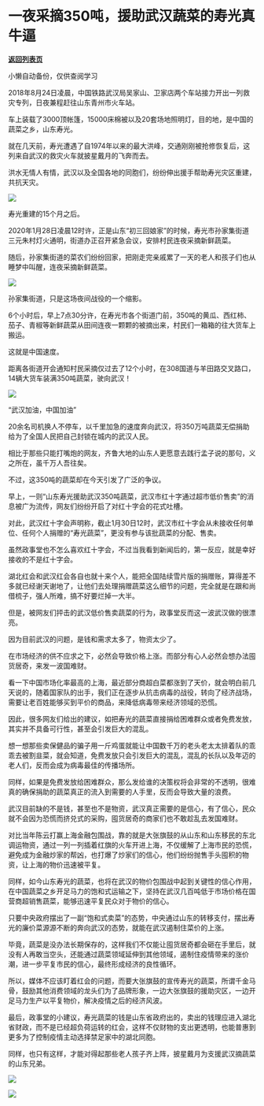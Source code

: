 # 一夜采摘350吨，援助武汉蔬菜的寿光真牛逼

[**返回列表页**](/gzh/政事堂2019)

小懒自动备份，仅供查阅学习

  

2018年8月24日凌晨，中国铁路武汉局吴家山、卫家店两个车站接力开出一列救灾专列，日夜兼程赶往山东青州市火车站。

  

车上装载了3000顶帐篷，15000床棉被以及20套场地照明灯，目的地，是中国的蔬菜之乡，山东寿光。

  

就在几天前，寿光遭遇了自1974年以来的最大洪峰，交通刚刚被抢修恢复后，这列来自武汉的救灾火车就披星戴月的飞奔而去。

  

洪水无情人有情，武汉以及全国各地的同胞们，纷纷伸出援手帮助寿光灾区重建，共抗天灾。

  

![](https://mmbiz.qpic.cn/mmbiz_png/rxhS23yu8cOiaOVicpKwzsicdeCP0lqGZB4eicKf0MwBBtWCZpuVIF5cymzYzbKw7Y6GQvCp72JIrkXZKBAXFZnwOw/640?wx_fmt=png)

  

寿光重建的15个月之后。  

  

2020年1月28日凌晨12时许，正是山东“初三回娘家”的时候，寿光市孙家集街道三元朱村灯火通明，街道办正召开紧急会议，安排村民连夜采摘新鲜蔬菜。  

  

随后，孙家集街道的菜农们纷纷回家，把刚走完亲戚累了一天的老人和孩子们也从睡梦中叫醒，连夜采摘新鲜蔬菜。  
  

![](https://mmbiz.qpic.cn/mmbiz_jpg/rxhS23yu8cOiaOVicpKwzsicdeCP0lqGZB4p8iciawv8YicfAoxaUBZhOAqkcDXbOE9KpOIjravbtHh1TS18T34rpWaA/640?wx_fmt=jpeg)

  

孙家集街道，只是这场夜间战役的一个缩影。

  

6个小时后，早上7点30分许，在寿光市各个街道门前，350吨的黄瓜、西红柿、茄子、青椒等新鲜蔬菜从田间连夜一颗颗的被摘出来，村民们一箱箱的往大货车上搬运。

  

这就是中国速度。  

  

距离各街道开会通知村民采摘仅过去了12个小时，在308国道与羊田路交叉路口，14辆大货车装满350吨蔬菜，驶向武汉！  

  

![](https://mmbiz.qpic.cn/mmbiz_jpg/rxhS23yu8cOiaOVicpKwzsicdeCP0lqGZB4doF73dk5kpwdVkbEZ1Nf3LBCOT7KJ2WlOUGpDibWnNLQC4nu2leAvtQ/640?wx_fmt=jpeg)

“武汉加油，中国加油”

  

20余名司机换人不停车，以千里加急的速度奔向武汉，将350万吨蔬菜无偿捐助给为了全国人民把自己封锁在城内的武汉人民。

  

相比于那些只能打嘴炮的网友，齐鲁大地的山东人更愿意去践行孟子说的那句，义之所在，虽千万人吾往矣。

  

不过，这350吨的蔬菜却在今天引发了广泛的争议。

  

早上，一则“山东寿光援助武汉350吨蔬菜，武汉市红十字通过超市低价售卖”的消息被广为流传，网友们纷纷开启了对红十字会的花式吐槽。  

  

  

对此，武汉红十字会声明称，截止1月30日12时，武汉市红十字会从未接收任何单位、任何个人捐赠的“寿光蔬菜”，更没有参与该批蔬菜的分配、售卖。

  

虽然政事堂也不怎么喜欢红十字会，不过当我看到新闻后的，第一反应，就是幸好接收的不是红十字会。

  

湖北红会和武汉红会各自也就十来个人，能把全国陆续雪片版的捐赠账，算得差不多就已经谢天谢地了，让他们去处理捐赠蔬菜这么细节的问题，完全就是在跟和尚借梳子，强人所难，搞不好要烂掉一大半。

  

但是，被网友们抨击的武汉低价售卖蔬菜的行为，政事堂反而这一波武汉做的很漂亮。

  

因为目前武汉的问题，是钱和需求太多了，物资太少了。

  

在市场经济的供不应求之下，必然会导致价格上涨。而部分有心人必然会想办法囤货居奇，来发一波国难财。  

  

看一下中国市场化率最高的上海，最近部分商超白菜都涨到了天价，就会明白前几天说的，随着国家队的出手，我们正在逐步从抗击病毒的战役，转向了经济战场，需要让老百姓能够买到平价的商品，来降低病毒带来经济领域的恐慌。

  

因此，很多网友们给出的建议，如把寿光的蔬菜直接捐给困难群众或者免费发放，其实并不具备可行性，甚至会引发巨大的混乱。  

  

想一想那些卖保健品的骗子用一斤鸡蛋就能让中国数千万的老头老太太排着队的乖乖去被割韭菜，就会知道，免费发放只会引发巨大的混乱，混乱的长队以及年迈的老人们，反而会成为病毒最佳的传播场所。

  

同样，如果是免费发放给困难群众，那么发给谁的决策权将会非常的不透明，很难真的确保捐助的蔬菜真正的流入到需要的人手里，反而会导致大量的浪费。

  

武汉目前缺的不是钱，甚至也不是物资，武汉真正需要的是信心，有了信心，民众就不会因为恐慌而挤兑式的采购，囤货居奇的商家们也不敢趁乱去发国难财。  

  

对比当年陈云打赢上海金融包围战，靠的就是大张旗鼓的从山东和山东移民的东北调运物资，通过一列一列插着红旗的火车开进上海，不仅缓解了上海市民的恐慌，避免成为金融炒家的帮凶，也打爆了炒家们的信心，他们纷纷抛售手头囤积的物资，让上海的物价迅速被平复。

  

同样，如今山东寿光的蔬菜，也将在武汉的物价包围战中起到关键性的信心作用，在中国蔬菜之乡开足马力的饱和式运输之下，坚持在武汉几百吨低于市场价格在国营商超销售蔬菜，能够迅速平复民众对于物价的信心。

  

只要中央政府摆出了一副“饱和式卖菜”的态势，中央通过山东的转移支付，摆出寿光的廉价菜源源不断的奔向武汉的态势，就能在武汉遏制住菜价的上涨。

  

毕竟，蔬菜是没办法长期保存的，这样我们不仅能让囤货居奇都会砸在手里后，就没有人再敢当空头，还能通过蔬菜领域延伸到其他领域，遏制住疫情带来的涨价潮，进一步平复市民的信心，最终形成经济的良性循环。

  

所以，媒体不应该盯着红会的问题，而要大张旗鼓的宣传寿光的蔬菜，所谓千金马骨，鼓励其他消费领域的龙头们为了品牌形象，一边大张旗鼓的援助灾区，一边开足马力生产以平复物价，解决疫情之后的经济风波。  

  

最后，政事堂的小建议，寿光蔬菜的钱是山东省政府出的，卖出的钱理应进入湖北省财政，而不是已经超负荷运转的红会，这样不仅财物的支出更透明，也能普惠到更多为了控制疫情主动选择禁足家中的湖北同胞。

  

同样，也只有这样，才能对得起那些老人孩子齐上阵，披星戴月为支援武汉摘蔬菜的山东兄弟。

  

![](https://mmbiz.qpic.cn/mmbiz_jpg/rxhS23yu8cOiaOVicpKwzsicdeCP0lqGZB4f18c5f6jjBZCJgLf3VbBDw41bQuabZKp5LXQsic4eMrjeoWAgwACQLg/640?wx_fmt=jpeg)  

  

![](https://mmbiz.qpic.cn/mmbiz_jpg/rxhS23yu8cPp0iaKAfe0ZsWfgGcY72o9Nror8TicrtnlDsqzY7y4Kum4fM3X0FMEGlbvm9HvZUiaETSnLt4DHNLbQ/640?wx_fmt=jpeg)

